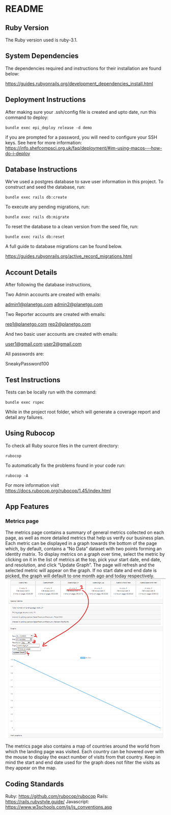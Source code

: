 # README

## Ruby Version

The Ruby version used is ruby-3.1.

## System Dependencies

The dependencies required and instructions for their installation are found below:

https://guides.rubyonrails.org/development_dependencies_install.html

## Deployment Instructions

After making sure your .ssh/config file is created and upto date, run this command to deploy:

`bundle exec epi_deploy release -d demo`

if you are prompted for a password, you will need to configure your SSH keys. See here for more information:
https://info.shefcompsci.org.uk/faq/deployment/#im-using-macos---how-do-i-deploy

## Database Instructions

We’ve used a postgres database to save user information in this project. To construct and seed the database, run:

`bundle exec rails db:create`

To execute any pending migrations, run:

`bundle exec rails db:migrate`

To reset the database to a clean version from the seed file, run:

`bundle exec rails db:reset`

A full guide to database migrations can be found below.

https://guides.rubyonrails.org/active_record_migrations.html

## Account Details

After following the database instructions,

Two Admin accounts are created with emails:

admin1@planetgo.com
admin2@planetgo.com

Two Reporter accounts are created with emails:

rep1@planetgo.com
rep2@planetgo.com

And two basic user accounts are created with emails:

user1@gmail.com
user2@gmail.com

All passwords are:

SneakyPassword100

## Test Instructions

Tests can be locally run with the command:

`bundle exec rspec`

While in the project root folder, which will generate a coverage report and detail any failures.

## Using Rubocop

To check all Ruby source files in the current directory:

`rubocop`

To automatically fix the problems found in your code run:

`rubocop -A`

For more information visit https://docs.rubocop.org/rubocop/1.45/index.html

## App Features

### Metrics page

The metrics page contains a summary of general metrics collected on each page, as well as more detailed metrics that help us verify our business plan. Each metric can be displayed in a graph towards the bottom of the page which, by default, contains a “No Data” dataset with two points forming an identity matrix. To display metrics on a graph over time, select the metric by clicking on it in the list of metrics at the top, pick your start date, end date, and resolution, and click “Update Graph”. The page will refresh and the selected metric will appear on the graph. If no start date and end date is picked, the graph will default to one month ago and today respectively.
![Metrics Page selecting graph input](img/metrics_page_selecting_metric_for_graph.png)

The metrics page also contains a map of countries around the world from which the landing page was visited. Each country can be hovered over with the mouse to display the exact number of visits from that country. Keep in mind the start and end date used for the graph does not filter the visits as they appear on the map.

## Coding Standards

Ruby: https://github.com/rubocop/rubocop
Rails: https://rails.rubystyle.guide/
Javascript: https://www.w3schools.com/js/js_conventions.asp

